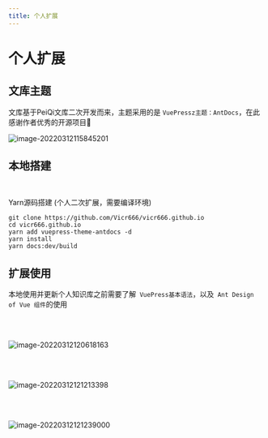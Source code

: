 ```yaml
---
title: 个人扩展
---
```


# 个人扩展

## 文库主题

文库基于PeiQi文库二次开发而来，主题采用的是 `VuePressz主题：AntDocs`，在此感谢作者优秀的开源项目🌟

![image-20220312115845201](https://security-1310978225.cos.ap-beijing.myqcloud.com/public/img/image-20220312115845201.png)

## 本地搭建

<a-alert type="success" message="文库支持多种快捷的方式在本地搭建随时查阅文库，项目图片均为本地化，推荐Docker或内网搭建，不推荐公网服务器部署" description="" showIcon>
</a-alert>
<br/>

<a-checkbox checked>Yarn源码搭建 (个人二次扩展，需要编译环境)</a-checkbox></br>

```shell
git clone https://github.com/Vicr666/vicr666.github.io
cd vicr666.github.io
yarn add vuepress-theme-antdocs -d
yarn install
yarn docs:dev/build
```

## 扩展使用

本地使用并更新个人知识库之前需要了解` VuePress基本语法`，以及` Ant Design of Vue 组件`的使用

<br/>

<a-alert type="success" message="文库目录大致分为下列图示，其中文章存放目录为 wiki(漏洞相关), ctf (CTF模块), redteam(红蓝对抗)，其他文件为介绍文档" description="" showIcon>
</a-alert>

<br/>

![image-20220312120618163](https://security-1310978225.cos.ap-beijing.myqcloud.com/public/img/image-20220312120618163.png)

<br/>

<a-alert type="success" message="颜色主题延续了之前Gitbook蓝色主题风格，你可以通过修改文件配置来配置自己喜欢的主题" description="" showIcon>
</a-alert>
<br/>

![image-20220312121213398](https://security-1310978225.cos.ap-beijing.myqcloud.com/public/img/image-20220312121213398.png)

<br/>

<a-alert type="success" message="文章添加请遵循 VuePress 的规范，在 sidebar_contents.js 文件中添加文件名，docs/.vuepress/config 目录下的文件中添加目录或侧边栏" description="" showIcon>
</a-alert>
<br/>

![image-20220312121239000](https://security-1310978225.cos.ap-beijing.myqcloud.com/public/img/image-20220312121239000.png)